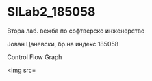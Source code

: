 # SILab2_185058
Втора лаб. вежба по софтверско инженерство 



Јован Цаневски, бр.на индекс 185058


Control Flow Graph

<img src=


